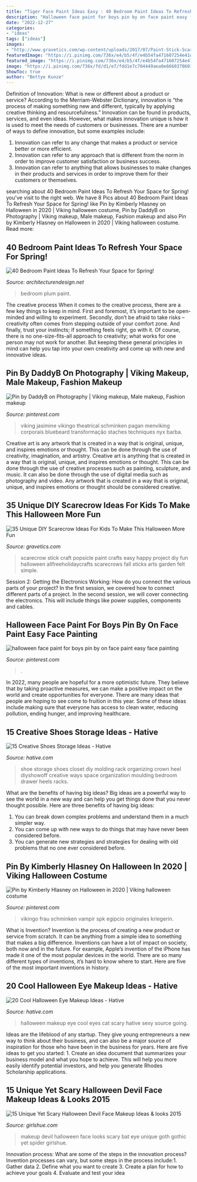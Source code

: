 ```yaml
---
title: "Tiger Face Paint Ideas Easy : 40 Bedroom Paint Ideas To Refresh Your Space For Spring!"
description: "Halloween face paint for boys pin by on face paint easy face painting"
date: "2022-12-27"
categories:
- "ideas"
tags: ["ideas"]
images:
- "http://www.gravetics.com/wp-content/uploads/2017/07/Paint-Stick-Scarecrow.jpg"
featuredImage: "https://i.pinimg.com/736x/e4/b5/4f/e4b54fa471607254e41dc6423fba5a45.jpg"
featured_image: "https://i.pinimg.com/736x/e4/b5/4f/e4b54fa471607254e41dc6423fba5a45.jpg"
image: "https://i.pinimg.com/736x/fd/d1/e7/fdd1e7c704449aea0e66603706016c03.jpg"
ShowToc: true
author: "Bettye Kunze"
---
```



Definition of Innovation: What is new or different about a product or service?
According to the Merriam-Webster Dictionary, innovation is “the process of making something new and different, typically by applying creative thinking and resourcefulness.” Innovation can be found in products, services, and even ideas. However, what makes innovation unique is how it is used to meet the needs of customers or businesses. There are a number of ways to define innovation, but some examples include: 
1. Innovation can refer to any change that makes a product or service better or more efficient.
2. Innovation can refer to any approach that is different from the norm in order to improve customer satisfaction or business success.
3. Innovation can refer to anything that allows businesses to make changes in their products and services in order to improve them for their customers or themselves.

	

		
searching about 40 Bedroom Paint Ideas To Refresh Your Space for Spring! you've visit to the right web. We have 8 Pics about 40 Bedroom Paint Ideas To Refresh Your Space for Spring! like Pin by Kimberly Hlasney on Halloween in 2020 | Viking halloween costume, Pin by DaddyB on Photography | Viking makeup, Male makeup, Fashion makeup and also Pin by Kimberly Hlasney on Halloween in 2020 | Viking halloween costume. Read more:
		
    
## 40 Bedroom Paint Ideas To Refresh Your Space For Spring!

<img loading=lazy src="https://cdn.architecturendesign.net/wp-content/uploads/2016/05/AD-Plum-Bedroom-Color-Paint-34.jpg" onerror="this.onerror=null;this.src='https://tse3.mm.bing.net/th?id=OIP.nYkBIrhkp2OKaVd90XWB5wHaG0&amp;pid=15.1';" alt="40 Bedroom Paint Ideas To Refresh Your Space for Spring!">

_Source: architecturendesign.net_

>bedroom plum paint. 

	

The creative process
When it comes to the creative process, there are a few key things to keep in mind. First and foremost, it’s important to be open-minded and willing to experiment. Secondly, don’t be afraid to take risks – creativity often comes from stepping outside of your comfort zone. And finally, trust your instincts; if something feels right, go with it.
Of course, there is no one-size-fits-all approach to creativity; what works for one person may not work for another. But keeping these general principles in mind can help you tap into your own creativity and come up with new and innovative ideas.

    
## Pin By DaddyB On Photography | Viking Makeup, Male Makeup, Fashion Makeup

<img loading=lazy src="https://i.pinimg.com/736x/d9/6c/a7/d96ca74ee99c9b8185d3b5a3f0eccdb8.jpg" onerror="this.onerror=null;this.src='https://tse4.mm.bing.net/th?id=OIP.TmVWuTCNrV0tzaeL3RbVLgHaLC&amp;pid=15.1';" alt="Pin by DaddyB on Photography | Viking makeup, Male makeup, Fashion makeup">

_Source: pinterest.com_

>viking jasimine vikingo theatrical schminken pagan menviking corporais bluebeard transformação staches techniques nyx barba. 

	

Creative art is any artwork that is created in a way that is original, unique, and inspires emotions or thought. This can be done through the use of creativity, imagination, and artistry.
Creative art is anything that is created in a way that is original, unique, and inspires emotions or thought. This can be done through the use of creative processes such as painting, sculpture, and music. It can also be done through the use of digital media such as photography and video. Any artwork that is created in a way that is original, unique, and inspires emotions or thought should be considered creative.

    
## 35 Unique DIY Scarecrow Ideas For Kids To Make This Halloween More Fun

<img loading=lazy src="http://www.gravetics.com/wp-content/uploads/2017/07/Paint-Stick-Scarecrow.jpg" onerror="this.onerror=null;this.src='https://tse4.mm.bing.net/th?id=OIP.rlQZpfh0_QCmTF6vXaqh4AAAAA&amp;pid=15.1';" alt="35 Unique DIY Scarecrow Ideas For Kids To Make This Halloween More Fun">

_Source: gravetics.com_

>scarecrow stick craft popsicle paint crafts easy happy project diy fun halloween allfreeholidaycrafts scarecrows fall sticks arts garden felt simple. 

	

Session 2: Getting the Electronics Working: How do you connect the various parts of your project?
In the first session, we covered how to connect different parts of a project. In the second session, we will cover connecting the electronics. This will include things like power supplies, components and cables.

    
## Halloween Face Paint For Boys Pin By On Face Paint Easy Face Painting

<img loading=lazy src="https://i.pinimg.com/736x/fd/d1/e7/fdd1e7c704449aea0e66603706016c03.jpg" onerror="this.onerror=null;this.src='https://tse2.mm.bing.net/th?id=OIP.DDiPyFUnmkmqw6dhZThvUgHaNs&amp;pid=15.1';" alt="halloween face paint for boys pin by on face paint easy face painting">

_Source: pinterest.com_

>. 

	

In 2022, many people are hopeful for a more optimistic future. They believe that by taking proactive measures, we can make a positive impact on the world and create opportunities for everyone. There are many ideas that people are hoping to see come to fruition in this year. Some of these ideas include making sure that everyone has access to clean water, reducing pollution, ending hunger, and improving healthcare.

    
## 15 Creative Shoes Storage Ideas - Hative

<img loading=lazy src="https://hative.com/wp-content/uploads/2014/11/shoes-storage-ideas/5-decorative-molding.jpg" onerror="this.onerror=null;this.src='https://tse2.mm.bing.net/th?id=OIP.TE0LJpjb0GXjk1cSIcfdTwHaLH&amp;pid=15.1';" alt="15 Creative Shoes Storage Ideas - Hative">

_Source: hative.com_

>shoe storage shoes closet diy molding rack organizing crown heel diyshowoff creative ways space organization moulding bedroom drawer heels racks. 

	

What are the benefits of having big ideas?
Big ideas are a powerful way to see the world in a new way and can help you get things done that you never thought possible. Here are three benefits of having big ideas: 
1. You can break down complex problems and understand them in a much simpler way. 
2. You can come up with new ways to do things that may have never been considered before. 
3. You can generate new strategies and strategies for dealing with old problems that no one ever considered before.

    
## Pin By Kimberly Hlasney On Halloween In 2020 | Viking Halloween Costume

<img loading=lazy src="https://i.pinimg.com/736x/e4/b5/4f/e4b54fa471607254e41dc6423fba5a45.jpg" onerror="this.onerror=null;this.src='https://tse4.mm.bing.net/th?id=OIP.sGjkfLkH3JWdzE3iiiwerQHaOu&amp;pid=15.1';" alt="Pin by Kimberly Hlasney on Halloween in 2020 | Viking halloween costume">

_Source: pinterest.com_

>vikingo frau schminken vampir spk egipcio originales kriegerin. 

	

What is Invention?
Invention is the process of creating a new product or service from scratch. It can be anything from a simple idea to something that makes a big difference. Inventions can have a lot of impact on society, both now and in the future. For example, Apple’s invention of the iPhone has made it one of the most popular devices in the world. There are so many different types of inventions, it’s hard to know where to start. Here are five of the most important inventions in history.

    
## 20 Cool Halloween Eye Makeup Ideas - Hative

<img loading=lazy src="https://hative.com/wp-content/uploads/2014/10/halloween-eye-makeup/19-halloween-eye-makeup-ideas.jpg" onerror="this.onerror=null;this.src='https://tse4.mm.bing.net/th?id=OIP.Ces92ND_h8TcW-g0H3hHVgHaLF&amp;pid=15.1';" alt="20 Cool Halloween Eye Makeup Ideas - Hative">

_Source: hative.com_

>halloween makeup eye cool eyes cat scary hative sexy source going. 

	

Ideas are the lifeblood of any startup. They give young entrepreneurs a new way to think about their business, and can also be a major source of inspiration for those who have been in the business for years. Here are five ideas to get you started: 1. Create an idea document that summarizes your business model and what you hope to achieve. This will help you more easily identify potential investors, and help you generate Rhodes Scholarship applications. 
    
## 15 Unique Yet Scary Halloween Devil Face Makeup Ideas &amp; Looks 2015

<img loading=lazy src="https://www.girlshue.com/wp-content/uploads/2015/09/15-Unique-Yet-Scary-Halloween-Devil-Face-Makeup-Ideas-looks-2015-10.jpg" onerror="this.onerror=null;this.src='https://tse4.mm.bing.net/th?id=OIP.7EgsnwcuqTyYKHKX2SPGuwAAAA&amp;pid=15.1';" alt="15 Unique Yet Scary Halloween Devil Face Makeup Ideas &amp; looks 2015">

_Source: girlshue.com_

>makeup devil halloween face looks scary bat eye unique goth gothic yet spider girlshue. 

	

Innovation process: What are some of the steps in the innovation process?
Invention processes can vary, but some steps in the process include:1. Gather data 2. Define what you want to create 3. Create a plan for how to achieve your goals 4. Evaluate and test your idea 

